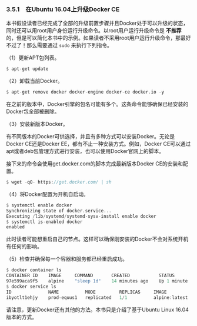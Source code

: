 ### 3.5.1　在Ubuntu 16.04上升级Docker CE

本书假设读者已经完成了全部的升级前置步骤并且Docker处于可以升级的状态，同时还可以用root用户身份运行升级命令。以root用户运行升级命令是 **不推荐** 的，但是可以简化本书中的示例。如果读者不采用root用户运行升级命令，那最好不过了！那么需要通过 `sudo` 来执行下列指令。

（1）更新APT包列表。

```rust
$ apt-get update
```

（2）卸载当前Docker。

```rust
$ apt-get remove docker docker-engine docker-ce docker.io -y
```

在之前的版本中，Docker引擎的包名可能有多个。这条命令能够确保已经安装的Docker包全部被删除。

（3）安装新版本Docker。

有不同版本的Docker可供选择，并且有多种方式可以安装Docker。无论是Docker CE还是Docker EE，都有不止一种安装方式。例如，Docker CE可以通过apt或者deb包管理方式进行安装，也可以使用Docker官网上的脚本。

接下来的命令会使用get.docker.com的脚本完成最新版本Docker CE的安装和配置。

```rust
$ wget -qO- https://get.docker.com/ | sh
```

（4）将Docker配置为开机自启动。

```rust
$ systemctl enable docker
Synchronizing state of docker.service...
Executing /lib/systemd/systemd-sysv-install enable docker
$ systemctl is-enabled docker
enabled
```

此时读者可能想重启自己的节点。这样可以确保刚安装的Docker不会对系统开机有任何的影响。

（5）检查并确保每一个容器和服务都已经重启成功。

```rust
$ docker container ls
CONTAINER ID    IMAGE     COMMAND       CREATED           STATUS
97e599aca9f5    alpine    "sleep 1d"    14 minutes ago    Up 1 minute
$ docker service ls
ID              NAME          MODE         REPLICAS     IMAGE
ibyotlt1ehjy    prod-equus1   replicated   1/1          alpine:latest
```

请注意，更新Docker还有其他的方法。本书只是介绍了基于Ubuntu Linux 16.04 版本的方式。

